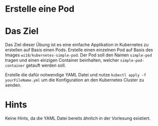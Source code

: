 Erstelle eine Pod
=====

Das Ziel
========
Das Ziel dieser Übung ist es eine einfache Applikation in Kubernetes zu erstellen auf Basis einen Pods.
Erstelle einen einzelnen Pod auf Basis des Images `wi18/kubernetes-simple-pod`.
Der Pod soll den Namen `simple-pod` tragen und einen einzigen Container beinhalten, welcher `simple-pod-container` 
getauft werden soll.

Erstelle die dafür notwendige YAML Datei und nutze `kubectl apply -f yourFileName.yml` um die Konfiguration an den
Kubernetes Cluster zu senden. 

Hints
=====

Keine Hints, da die YAML Datei bereits ähnlich in der Vorlesung existiert.

